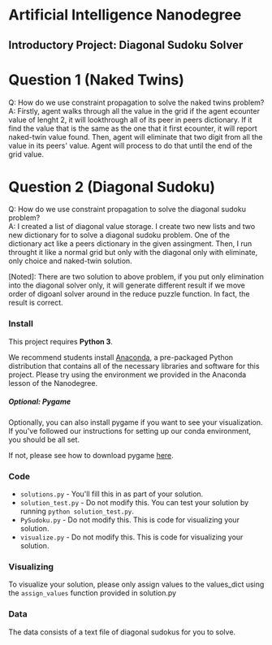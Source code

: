 # Artificial Intelligence Nanodegree
## Introductory Project: Diagonal Sudoku Solver

# Question 1 (Naked Twins)
Q: How do we use constraint propagation to solve the naked twins problem?  
A: Firstly, agent walks through all the value in the grid if the agent ecounter value of lenght 2, it will lookthrough all of its peer in peers dictionary. If it find the value that is the same as the one that it first ecounter, it will report naked-twin value found. Then, agent will eliminate that two digit from all the value in its peers' value. Agent will process to do that until the end of the grid value.

# Question 2 (Diagonal Sudoku)
Q: How do we use constraint propagation to solve the diagonal sudoku problem?  
A: I created a list of diagonal value storage. I create two new lists and two new dictionary for to solve a diagonal sudoku problem. One of the dictionary act like a peers dictionary in the given assingment. Then, I run throught it like a normal grid but only with the diagonal only with eliminate, only choice and naked-twin solution.

[Noted]: There are two solution to above problem, if you put only elimination into the diagonal solver only, it will generate different result if we move order of digoanl solver around in the reduce puzzle function. In fact, the result is correct.

### Install

This project requires **Python 3**.

We recommend students install [Anaconda](https://www.continuum.io/downloads), a pre-packaged Python distribution that contains all of the necessary libraries and software for this project. 
Please try using the environment we provided in the Anaconda lesson of the Nanodegree.

##### Optional: Pygame

Optionally, you can also install pygame if you want to see your visualization. If you've followed our instructions for setting up our conda environment, you should be all set.

If not, please see how to download pygame [here](http://www.pygame.org/download.shtml).

### Code

* `solutions.py` - You'll fill this in as part of your solution.
* `solution_test.py` - Do not modify this. You can test your solution by running `python solution_test.py`.
* `PySudoku.py` - Do not modify this. This is code for visualizing your solution.
* `visualize.py` - Do not modify this. This is code for visualizing your solution.

### Visualizing

To visualize your solution, please only assign values to the values_dict using the ```assign_values``` function provided in solution.py

### Data

The data consists of a text file of diagonal sudokus for you to solve.